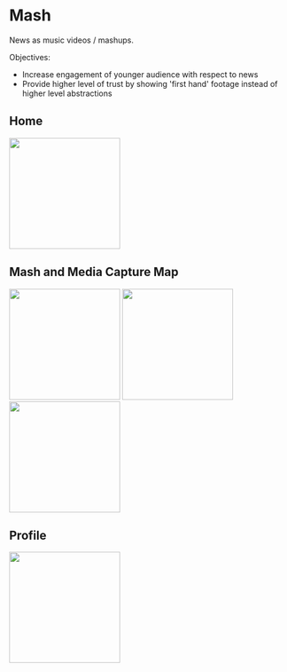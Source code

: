 # Mash

News as music videos / mashups.

Objectives:
- Increase engagement of younger audience with respect to news
- Provide higher level of trust by showing 'first hand' footage instead of higher level abstractions

## Home

<img src="https://user-images.githubusercontent.com/5159563/37002104-de99a604-20c8-11e8-8ae3-20c857f25bb2.png" width="200">

## Mash and Media Capture Map

<img src="https://user-images.githubusercontent.com/5159563/37002101-de5d155e-20c8-11e8-87da-e64bc0c1b1fe.png" width="200"> <img src="https://user-images.githubusercontent.com/5159563/37002107-dede28ec-20c8-11e8-8b76-aaa9e47a3cf7.png" width="200"> <img src="https://user-images.githubusercontent.com/5159563/37002102-de7cb92c-20c8-11e8-882f-76657be669e1.png" width="200">

## Profile

<img src="https://user-images.githubusercontent.com/5159563/37002105-deba8478-20c8-11e8-97c6-571876f9de1e.png" width="200">
